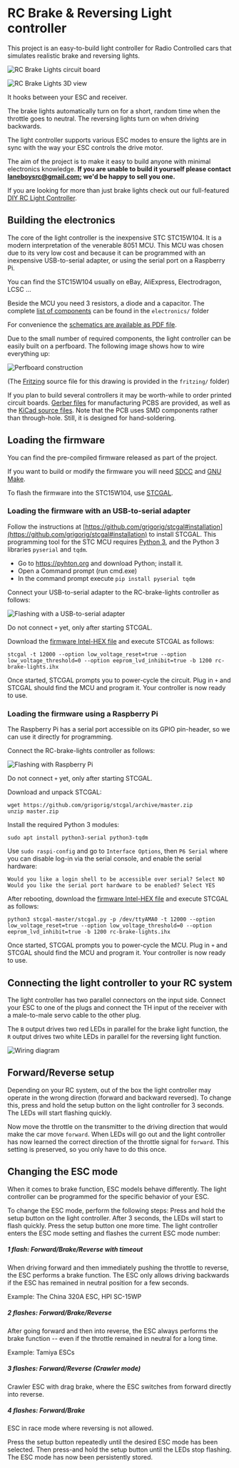 # RC Brake & Reversing Light controller

This project is an easy-to-build light controller for Radio Controlled cars that simulates realistic brake and reversing lights.

![RC Brake Lights circuit board](doc/rc-brake-lights.png)

![RC Brake Lights 3D view](doc/rc-brake-lights-3D.jpg)

It hooks between your ESC and receiver.

The brake lights automatically turn on for a short, random time when the throttle goes to neutral. The reversing lights turn on when driving backwards.

The light controller supports various ESC modes to ensure the lights are in sync with the way your ESC controls the drive motor.

The aim of the project is to make it easy to build anyone with minimal electronics knowledge. **If you are unable to build it yourself please contact [laneboysrc@gmail.com](mailto:laneboysrc@gmail.com); we'd be happy to sell you one.**

If you are looking for more than just brake lights check out our full-featured [DIY RC Light Controller](https://github.com/laneboysrc/rc-light-controller).


## Building the electronics

The core of the light controller is the inexpensive STC STC15W104. It is a modern interpretation of the venerable 8051 MCU. This MCU was chosen due to its very low cost and because it can be programmed with an inexpensive USB-to-serial adapter, or using the serial port on a Raspberry Pi.

You can find the STC15W104 usually on eBay, AliExpress, Electrodragon, LCSC ...

Beside the MCU you need 3 resistors, a diode and a capacitor. The complete [list of components](electronics/BOM%20-%20Bill%20of%20Materials.txt) can be found in the `electronics/` folder

For convenience the [schematics are available as PDF file](electronics/rc-brake-lights-schematics.pdf).

Due to the small number of required components, the light controller can be easily built on a perfboard. The following image shows how to wire everything up:

![Perfboard construction](electronics/rc-brake-lights_breadboard.png)

(The [Fritzing](http://fritzing.org) source file for this drawing is provided in the `fritzing/` folder)

If you plan to build several controllers it may be worth-while to order printed circuit boards. [Gerber files](gerber-rc-brake-lights.zip) for manufacturing PCBS are provided, as well as the [KiCad source files](electronics/). Note that the PCB uses SMD components rather than through-hole. Still, it is designed for hand-soldering.


## Loading the firmware

You can find the pre-compiled firmware released as part of the project.

If you want to build or modify the firmware you will need [SDCC](http://sdcc.sourceforge.net) and [GNU Make](https://www.gnu.org/software/make/).

To flash the firmware into the STC15W104, use [STCGAL](https://github.com/grigorig/stcgal).


### Loading the firmware with an USB-to-serial adapter

Follow the instructions at [https://github.com/grigorig/stcgal#installation](https://github.com/grigorig/stcgal#installation) to install STCGAL. This programming tool for the STC MCU requires [Python 3](https://www.python.org/downloads/), and the Python 3 libraries `pyserial` and `tqdm`.

- Go to https://pyhton.org and download Python; install it.
- Open a Command prompt (run cmd.exe)
- In the command prompt execute `pip install pyserial tqdm`

Connect your USB-to-serial adapter to the RC-brake-lights controller as follows:

![Flashing with a USB-to-serial adapter](doc/flashing-with-usb-to-serial.png)

Do not connect `+` yet, only after starting STCGAL.

Download the [firmware Intel-HEX file](rc-brake-lights.ihx) and execute STCGAL as follows:

    stcgal -t 12000 --option low_voltage_reset=true --option low_voltage_threshold=0 --option eeprom_lvd_inhibit=true -b 1200 rc-brake-lights.ihx

Once started, STCGAL prompts you to power-cycle the circuit. Plug in `+` and STCGAL should find the MCU and program it. Your controller is now ready to use.


### Loading the firmware using a Raspberry Pi

The Raspberry Pi has a serial port accessible on its GPIO pin-header, so we can use it directly for programming.

Connect the RC-brake-lights controller as follows:

![Flashing with Raspberry Pi](doc/flashing-with-raspberry-pi.png)

Do not connect `+` yet, only after starting STCGAL.

Download and unpack STCGAL:

    wget https://github.com/grigorig/stcgal/archive/master.zip
    unzip master.zip

Install the required Python 3 modules:

    sudo apt install python3-serial python3-tqdm

Use `sudo raspi-config` and go to `Interface Options`, then `P6 Serial` where you can disable log-in via the serial console, and enable the serial hardware:

    Would you like a login shell to be accessible over serial? Select NO
    Would you like the serial port hardware to be enabled? Select YES

After rebooting, download the [firmware Intel-HEX file](rc-brake-lights.ihx) and execute STCGAL as follows:

    python3 stcgal-master/stcgal.py -p /dev/ttyAMA0 -t 12000 --option low_voltage_reset=true --option low_voltage_threshold=0 --option eeprom_lvd_inhibit=true -b 1200 rc-brake-lights.ihx

Once started, STCGAL prompts you to power-cycle the MCU. Plug in `+` and STCGAL should find the MCU and program it. Your controller is now ready to use.


## Connecting the light controller to your RC system

The light controller has two parallel connectors on the input side. Connect your ESC to one of the plugs and connect the TH input of the receiver with a male-to-male servo cable  to the other plug.

The `B` output drives two red LEDs in parallel for the brake light function, the `R` output drives two white LEDs in parallel for the reversing light function.

![Wiring diagram](doc/rc-brake-lights-wiring.png)


## Forward/Reverse setup

Depending on your RC system, out of the box the light controller may operate in the wrong direction (forward and backward reversed). To change this, press and hold the setup button on the light controller for 3 seconds. The LEDs will start flashing quickly.

Now move the throttle on the transmitter to the driving direction that would make the car move `forward`. When LEDs will go out and the light controller has now learned the correct direction of the throttle signal for `forward`. This setting is preserved, so you only have to do this once.


## Changing the ESC mode

When it comes to brake function, ESC models behave differently. The light controller can be programmed for the specific behavior of your ESC.

To change the ESC mode, perform the following steps:
Press and hold the setup button on the light controller. After 3 seconds, the LEDs will start to flash quickly. Press the setup button one more time. The light controller enters the ESC mode setting and flashes the current ESC mode number:

##### 1 flash: Forward/Brake/Reverse with timeout
When driving forward and then immediately pushing the throttle to reverse, the ESC performs a brake function. The ESC only allows driving backwards if the ESC has remained in neutral position for a few seconds.

Example: The China 320A ESC, HPI SC-15WP

##### 2 flashes: Forward/Brake/Reverse
After going forward and then into reverse, the ESC always performs the brake function -- even if the throttle remained in neutral for a long time.

Example: Tamiya ESCs

##### 3 flashes: Forward/Reverse (Crawler mode)
Crawler ESC with drag brake, where the ESC switches from forward directly
into reverse.

##### 4 flashes: Forward/Brake
ESC in race mode where reversing is not allowed.


Press the setup button repeatedly until the desired ESC mode has been selected. Then press-and hold the setup button until the LEDs stop flashing. The ESC mode has now been persistently stored.


